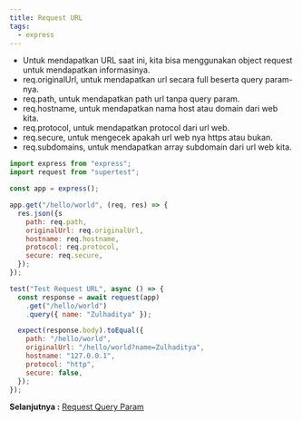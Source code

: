 ```yaml
---
title: Request URL
tags:
  - express
---
```


- Untuk mendapatkan URL saat ini, kita bisa menggunakan object request untuk mendapatkan informasinya.
- req.originalUrl, untuk mendapatkan url secara full beserta query param-nya.
- req.path, untuk mendapatkan path url tanpa query param.
- req.hostname, untuk mendapatkan nama host atau domain dari web kita.
- req.protocol, untuk mendapatkan protocol dari url web.
- req.secure, untuk mengecek apakah url web nya https atau bukan.
- req.subdomains, untuk mendapatkan array subdomain dari url web kita.

```js
import express from "express";
import request from "supertest";

const app = express();

app.get("/hello/world", (req, res) => {
  res.json({s
    path: req.path,
    originalUrl: req.originalUrl,
    hostname: req.hostname,
    protocol: req.protocol,
    secure: req.secure,
  });
});

test("Test Request URL", async () => {
  const response = await request(app)
    .get("/hello/world")
    .query({ name: "Zulhaditya" });

  expect(response.body).toEqual({
    path: "/hello/world",
    originalUrl: "/hello/world?name=Zulhaditya",
    hostname: "127.0.0.1",
    protocol: "http",
    secure: false,
  });
});
```

**Selanjutnya :** [Request Query Param](requestparam.md)
